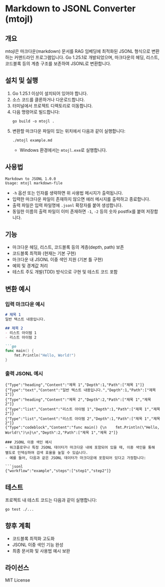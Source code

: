 # Markdown to JSONL Converter (mtojl)

## 개요
mtojl은 마크다운(markdown) 문서를 RAG 임베딩에 최적화된 JSONL 형식으로 변환하는 커맨드라인 프로그램입니다. Go 1.25.1로 개발되었으며, 마크다운의 헤딩, 리스트, 코드블록 등의 계층 구조를 보존하여 JSONL로 변환합니다.

## 설치 및 실행
1. Go 1.25.1 이상이 설치되어 있어야 합니다.
2. 소스 코드를 클론하거나 다운로드합니다.
3. 터미널에서 프로젝트 디렉토리로 이동합니다.
4. 다음 명령어로 빌드합니다:
   ```
   go build -o mtojl .
   ```
5. 변환할 마크다운 파일이 있는 위치에서 다음과 같이 실행합니다:
   ```
   ./mtojl example.md
   ```
   - Windows 환경에서는 `mtojl.exe`로 실행합니다.


## 사용법
```
Markdown to JSONL 1.0.0
Usage: mtojl markdown-file
```
- `-h` 옵션 또는 인자를 생략하면 위 사용법 메시지가 출력됩니다.
- 입력한 마크다운 파일이 존재하지 않으면 에러 메시지를 출력하고 종료합니다.
- 출력 파일은 입력 파일명에 `.jsonl` 확장자를 붙여 생성합니다.
- 동일한 이름의 출력 파일이 이미 존재하면 `-1`, `-2` 등의 숫자 postfix를 붙여 저장합니다.

## 기능
- 마크다운 헤딩, 리스트, 코드블록 등의 계층(depth, path) 보존
- 코드블록 최적화 (현재는 기본 구현)
- 마크다운 내 JSONL 이중 색인 지원 (기본 틀 구현)
- 예외 및 경계값 처리
- 테스트 주도 개발(TDD) 방식으로 구현 및 테스트 코드 포함

## 변환 예시

### 입력 마크다운 예시
```markdown
# 제목 1
일반 텍스트 내용입니다.

## 제목 2
- 리스트 아이템 1
- 리스트 아이템 2

```go
func main() {
    fmt.Println("Hello, World!")
}
```

### 출력 JSONL 예시
```jsonl
{"Type":"heading","Content":"제목 1","Depth":1,"Path":["제목 1"]}
{"Type":"text","Content":"일반 텍스트 내용입니다.","Depth":1,"Path":["제목 1"]}
{"Type":"heading","Content":"제목 2","Depth":2,"Path":["제목 1","제목 2"]}
{"Type":"list","Content":"리스트 아이템 1","Depth":1,"Path":["제목 1","제목 2"]}
{"Type":"list","Content":"리스트 아이템 2","Depth":1,"Path":["제목 1","제목 2"]}
{"Type":"codeblock","Content":"func main() {\n    fmt.Println(\"Hello, World!\")\n}\n","Depth":2,"Path":["제목 1","제목 2"]}

### JSONL 이중 색인 예시
- 워크플로우나 특정 JSONL 데이터가 마크다운 내에 포함되어 있을 때, 이중 색인을 통해 별도로 인덱싱하여 검색 효율을 높일 수 있습니다.
- 예를 들어, 다음과 같은 JSONL 데이터가 마크다운에 포함되어 있다고 가정합니다:

```jsonl
{"workflow":"example","steps":["step1","step2"]}
```

## 테스트
프로젝트 내 테스트 코드는 다음과 같이 실행합니다:
```
go test ./...
```

## 향후 계획
- 코드블록 최적화 고도화
- JSONL 이중 색인 기능 완성
- 최종 문서화 및 사용법 예시 보완

## 라이선스
MIT License
